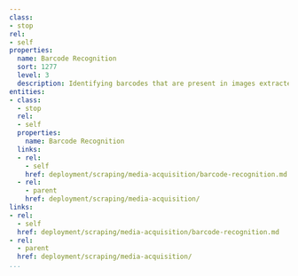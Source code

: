 ```yaml
---
class:
- stop
rel:
- self
properties:
  name: Barcode Recognition
  sort: 1277
  level: 3
  description: Identifying barcodes that are present in images extracted from URLs.
entities:
- class:
  - stop
  rel:
  - self
  properties:
    name: Barcode Recognition
  links:
  - rel:
    - self
    href: deployment/scraping/media-acquisition/barcode-recognition.md
  - rel:
    - parent
    href: deployment/scraping/media-acquisition/
links:
- rel:
  - self
  href: deployment/scraping/media-acquisition/barcode-recognition.md
- rel:
  - parent
  href: deployment/scraping/media-acquisition/
...
```

